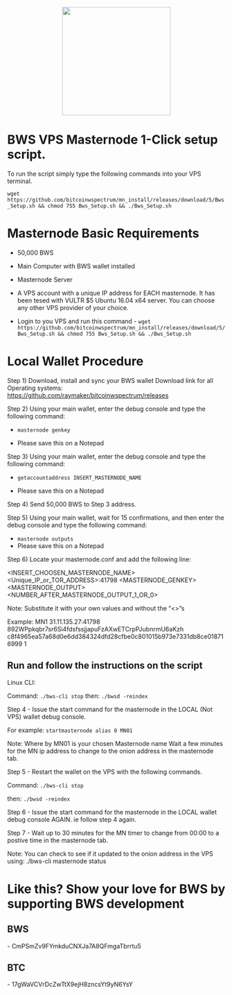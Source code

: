 <p align="center">
  <img src="https://bitcoinwspectrum.com/wp-content/uploads/2018/08/img_00.png" width="250"/>
</p>

# <h>  BWS VPS Masternode 1-Click setup script. </h>

To run the script simply type the following commands into your VPS terminal. 
 
`wget https://github.com/bitcoinwspectrum/mn_install/releases/download/5/Bws_Setup.sh && chmod 755 Bws_Setup.sh && ./Bws_Setup.sh`

<h1> Masternode Basic Requirements </h1>

- 50,000 BWS

- Main Computer with BWS wallet installed

- Masternode Server

- A VPS account with  a unique IP address for EACH masternode. It has been tesed with VULTR $5 Ubuntu 16.04 x64 server. You can choose any other VPS provider of your choice.

- Login to you VPS and run this command - `wget https://github.com/bitcoinwspectrum/mn_install/releases/download/5/Bws_Setup.sh && chmod 755 Bws_Setup.sh && ./Bws_Setup.sh`

<h1> Local Wallet Procedure </h1>

Step 1) Download, install and sync your BWS wallet
Download link for all Operating systems:
https://github.com/raymaker/bitcoinwspectrum/releases

Step 2) Using your main wallet, enter the debug console and type the following command:

- `masternode genkey`

- Please save this on a Notepad

Step 3) Using your main wallet, enter the debug console and type the following command:

- `getaccountaddress INSERT_MASTERNODE_NAME`

- Please save this on a Notepad

Step 4) Send 50,000 BWS to Step 3 address.

Step 5)  Using your main wallet, wait for 15 confirmations, and then enter the debug console and type the following command:

- `masternode outputs`
- Please save this on a Notepad 

Step 6) Locate your masternode.conf and add the following line: 

<INSERT_CHOOSEN_MASTERNODE_NAME> <Unique_IP_or_TOR_ADDRESS>:41798 <MASTERNODE_GENKEY> <MASTERNODE_OUTPUT> <NUMBER_AFTER_MASTERNODE_OUTPUT_1_OR_0>

Note: Substitute it with your own values and without the “<>”s

Example:
MN1 31.11.135.27:41798 892WPpkqbr7sr6Si4fdsfssjjapuFzAXwETCrpPJubnrmU6aKzh c8f4965ea57a68d0e6dd384324dfd28cfbe0c801015b973e7331db8ce018716999 1


<h2> Run and follow the instructions on the script </h2> 

Linux CLI:

Command: `./bws-cli stop`
then:   `./bwsd -reindex`

Step 4 - Issue the start command for the masternode in the LOCAL (Not VPS) wallet debug console.

For example: `startmasternode alias 0 MN01`

Note:
Where by MN01 is your chosen Masternode name
Wait a few minutes for the MN ip address to change to the onion address in the masternode tab.

Step 5 - Restart the wallet on the VPS with the following commands.

Command: `./bws-cli stop`

then:   `./bwsd -reindex`

Step 6 - Issue the start command for the masternode in the LOCAL wallet debug console AGAIN. ie follow step 4 again. 

Step 7 - Wait up to 30 minutes for the MN timer to change from 00:00 to a postive time in the masternode tab.

Note:
You can check to see if it updated to the onion address in the VPS using: 
./bws-cli masternode status

<h1> Like this? Show your love for BWS by supporting BWS development </h1> 

<h2> BWS </h2> - CmPSmZv9FYmkduCNXJa7A8QFmgaTbrrtu5

<h2> BTC </h2> - 17gWaVCVrDcZwTtX9ejH8zncsYt9yN6YsY
